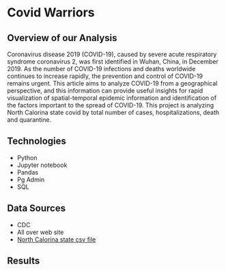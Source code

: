 # Covid Warriors

## Overview of our Analysis
Coronavirus disease 2019 (COVID-19), caused by severe acute respiratory syndrome coronavirus 2, was first identified in Wuhan, China, in December 2019. As the number of COVID-19 infections and deaths worldwide continues to increase rapidly, the prevention and control of COVID-19 remains urgent. This article aims to analyze COVID-19 from a geographical perspective, and this information can provide useful insights for rapid visualization of spatial-temporal epidemic information and identification of the factors important to the spread of COVID-19. This project is analyzing North Calorina state covid by total number of cases, hospitalizations, death and quarantine.   
## Technologies
- Python 
- Jupyter notebook 
- Pandas 
- Pg Admin
- SQL


## Data Sources
- CDC 
- All over web site
- [North Calorina state csv file](https://github.com/JohnCselcuk/Covid-Warriors/tree/main/Data_source)




## Results
